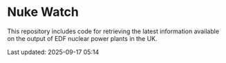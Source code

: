 # Nuke Watch

This repository includes code for retrieving the latest information available on the output of EDF nuclear power plants in the UK.

Last updated: 2025-09-17 05:14
